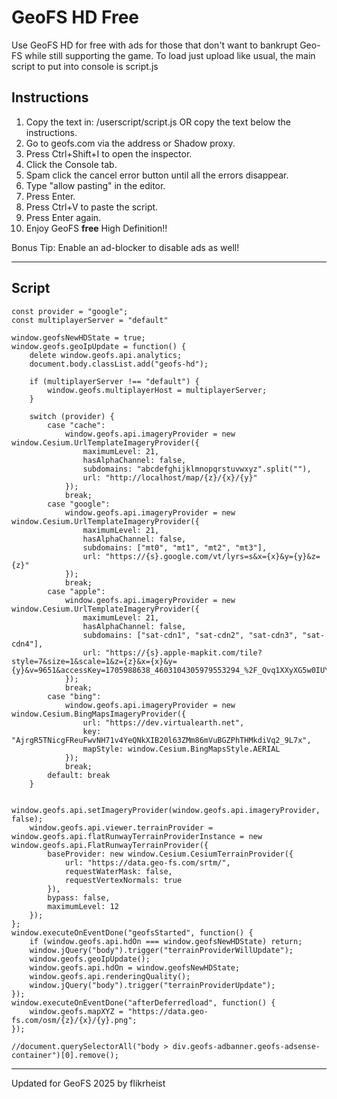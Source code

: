 # GeoFS HD Free
 Use GeoFS HD for free with ads for those that don't want to bankrupt Geo-FS while still supporting the game. To load just upload like usual, the main script to put into console is script.js


## Instructions
1. Copy the text in:
 /userscript/script.js OR copy the text below the instructions.
2. Go to geofs.com via the address or Shadow proxy.
3. Press Ctrl+Shift+I to open the inspector.
4. Click the Console tab.
5. Spam click the cancel error button until all the errors disappear.
6. Type "allow pasting" in the editor.
7. Press Enter.
8. Press Ctrl+V to paste the script.
9. Press Enter again.
10. Enjoy GeoFS **free** High Definition!!

Bonus Tip: Enable an ad-blocker to disable ads as well!

-----------------------------------------------------------------------
## Script

    const provider = "google";
    const multiplayerServer = "default"

    window.geofsNewHDState = true;
    window.geofs.geoIpUpdate = function() {
        delete window.geofs.api.analytics;
        document.body.classList.add("geofs-hd");

        if (multiplayerServer !== "default") {
            window.geofs.multiplayerHost = multiplayerServer;
        }

        switch (provider) {
            case "cache":
                window.geofs.api.imageryProvider = new window.Cesium.UrlTemplateImageryProvider({
                    maximumLevel: 21,
                    hasAlphaChannel: false,
                    subdomains: "abcdefghijklmnopqrstuvwxyz".split(""),
                    url: "http://localhost/map/{z}/{x}/{y}"
                });
                break;
            case "google":
                window.geofs.api.imageryProvider = new window.Cesium.UrlTemplateImageryProvider({
                    maximumLevel: 21,
                    hasAlphaChannel: false,
                    subdomains: ["mt0", "mt1", "mt2", "mt3"],
                    url: "https://{s}.google.com/vt/lyrs=s&x={x}&y={y}&z={z}"
                });
                break;
            case "apple":
                window.geofs.api.imageryProvider = new window.Cesium.UrlTemplateImageryProvider({
                    maximumLevel: 21,
                    hasAlphaChannel: false,
                    subdomains: ["sat-cdn1", "sat-cdn2", "sat-cdn3", "sat-cdn4"],
                    url: "https://{s}.apple-mapkit.com/tile?style=7&size=1&scale=1&z={z}&x={x}&y={y}&v=9651&accessKey=1705988638_4603104305979553294_%2F_Qvq1XXyXG5w0IUYlFOsIQsxLt2ALxm32i%2BAMbLIFD5s%3D"
                });
                break;
            case "bing":
                window.geofs.api.imageryProvider = new window.Cesium.BingMapsImageryProvider({
                    url: "https://dev.virtualearth.net",
                    key: "AjrgR5TNicgFReuFwvNH71v4YeQNkXIB20l63ZMm86mVuBGZPhTHMkdiVq2_9L7x",
                    mapStyle: window.Cesium.BingMapsStyle.AERIAL
                });
                break;
            default: break
        }

        window.geofs.api.setImageryProvider(window.geofs.api.imageryProvider, false);
        window.geofs.api.viewer.terrainProvider = window.geofs.api.flatRunwayTerrainProviderInstance = new window.geofs.api.FlatRunwayTerrainProvider({
            baseProvider: new window.Cesium.CesiumTerrainProvider({
                url: "https://data.geo-fs.com/srtm/",
                requestWaterMask: false,
                requestVertexNormals: true
            }),
            bypass: false,
            maximumLevel: 12
        });
    };
    window.executeOnEventDone("geofsStarted", function() {
        if (window.geofs.api.hdOn === window.geofsNewHDState) return;
        window.jQuery("body").trigger("terrainProviderWillUpdate");
        window.geofs.geoIpUpdate();
        window.geofs.api.hdOn = window.geofsNewHDState;
        window.geofs.api.renderingQuality();
        window.jQuery("body").trigger("terrainProviderUpdate");
    });
    window.executeOnEventDone("afterDeferredload", function() {
        window.geofs.mapXYZ = "https://data.geo-fs.com/osm/{z}/{x}/{y}.png";
    });

    //document.querySelectorAll("body > div.geofs-adbanner.geofs-adsense-container")[0].remove();

-----------------------------------------------------------------------------------------------------------------

Updated for GeoFS 2025 by flikrheist

